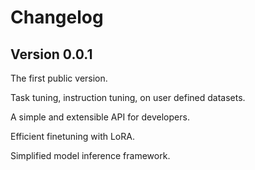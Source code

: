 # Changelog


## Version 0.0.1

The first public version. 

Task tuning, instruction tuning, on user defined datasets.

A simple and extensible API for developers.

Efficient finetuning with LoRA. 

Simplified model inference framework.

